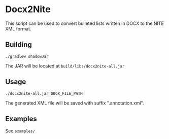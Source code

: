 # Docx2Nite
This script can be used to convert bulleted lists written in DOCX to the NITE XML format.

## Building
```
./gradlew shadowJar
```
The JAR will be located at ```build/libs/docx2nite-all.jar```

## Usage
```
./docx2nite-all.jar DOCX_FILE_PATH
```
The generated XML file will be saved with suffix ".annotation.xml".

## Examples
See ```examples/```

